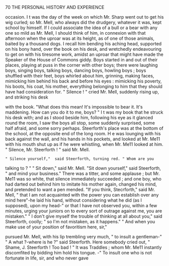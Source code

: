 70              THE PERSONAL HISTORY AND EXPERIENCE

 occasion. I t was the day of the week on which Mr. Sharp went out to
 get his wig curled; so Mr. Mell, who always did the drudgery, whatever
 it was, kept school by himself.
    If I could associate the idea of a bull or a bear with any one so mild
 as Mr. Mell, I should think of him, in connexion with that afternoon when
the uproar was at its height, as of one of those animals, baited by a thousand
 dogs. I recall him bending his aching head, supported on his bony
hand, over the book on his desk, and wretchedly endeavouring to get on
with his tiresome work, amidst an uproar that might have made the
Speaker of the House of Commons giddy. Boys started in and out of
their places, playing at puss in the corner with other boys; there were
laughing boys, singing boys, talking boys, dancing boys, howling boys ;
boys shuffled with their feet, boys whirled about him, grinning, making
faces, mimicking him behind his back and before his eyes : mimicking his
poverty, his boots, his coat, his mother, everything belonging to him that
they should have had consideration for.
    " Silence ! " cried Mr. Mell, suddenly rising up, and striking his desk

with the book. "What does this mean! It's impossible to bear it.
It's maddening. How can you do it to me, boys? "
    I t was my book that he struck his desk with; and as I stood beside
him, following his eye as it glanced round the room, I saw the boys all
stop, some suddenly surprised, some half afraid, and some sorry perhaps.
    Steerforth's place was at the bottom of the school, at the opposite end
of the long room. H e was lounging with his back against the wall, and
his hands in his pockets, and looked at Mr. Me11 with his mouth shut up
as if he were whistling, when Mr. Me11 looked at him.
    " Silence, Mr. Steerforth ! " said Mr. Mell.

    " Silence yourself,"  said Steerforth, turning red. " Whom are you
talking to ? "
    " Sit down," said Mr. Mell.
    "Sit down yourself," said Steerforth, " and mind your business."
    There was a titter, and some applause ; but Mr. Me11 was so white, that
silence immediately succeeded ; and one boy, who had darted out behind
him to imitate his mother again, changed his mind, and pretended to want
a pen mended.
    "If you think, Stecrforth," said Mr. Mell, " that I am not acquainted
with the power you can establish over any mind here"-he laid his hand,
without considering what he did (as I supposed), upon my head-" or that
I have not observed you, within a few minutes, urging your juniors on to
every sort of outrage against me, you are mistaken."
    " I don't give myself the trouble of thinking at all about you," said
Steerforth, coolly; " so I'm not mistaken, as it happens."
    " And when you make use of your position of favoritism here, sir,"

pursued Mr. Mell, with his lip trembling very much, " to insult a
gentleman-"
    " A what ?-where is he ?" said Steerforth.
    Here somebody cried out, " Shame, J. Steerforth ! Too bad ! " It was
Traddles ; whom Mr. Me11 instantly discomfited by bidding him hold his
tongue.
    -"   To insult one who is not fortunate in life, sir, and who never gave
